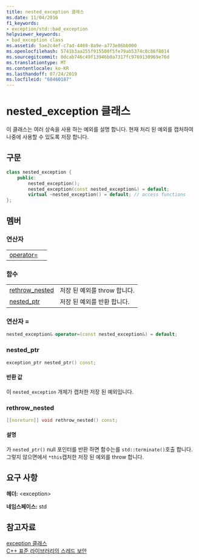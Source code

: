 ```yaml
---
title: nested_exception 클래스
ms.date: 11/04/2016
f1_keywords:
- exception/std::bad_exception
helpviewer_keywords:
- bad_exception class
ms.assetid: 5ae2c4ef-c7ad-4469-8a9e-a773e86bb000
ms.openlocfilehash: 5741b3aa255f915500f5fe79ab5374c8c86f8814
ms.sourcegitcommit: 0dcab746c49f13946b0a7317fc9769130969e76d
ms.translationtype: MT
ms.contentlocale: ko-KR
ms.lasthandoff: 07/24/2019
ms.locfileid: "68460187"
---
```

# <a name="nestedexception-class"></a>nested_exception 클래스

이 클래스는 여러 상속을 사용 하는 예외를 설명 합니다. 현재 처리 된 예외를 캡처하여 나중에 사용할 수 있도록 저장 합니다.

## <a name="syntax"></a>구문

```cpp
class nested_exception {
    public:
        nested_exception();
        nested_exception(const nested_exception&) = default;
        virtual ~nested_exception() = default; // access functions
};
```

## <a name="members"></a>멤버

### <a name="operators"></a>연산자

|||
|-|-|
|[operator=](#op_as)||

### <a name="functions"></a>함수

|||
|-|-|
|[rethrow_nested](#rethrow_nested)|저장 된 예외를 throw 합니다.|
|[nested_ptr](#nested_ptr)|저장 된 예외를 반환 합니다.|

### <a name="op_as"></a>연산자 =

```cpp
nested_exception& operator=(const nested_exception&) = default;
```

### <a name="nested_ptr"></a>nested_ptr

```cpp
exception_ptr nested_ptr() const;
```

#### <a name="return-value"></a>반환 값

이 `nested_exception` 개체가 캡처한 저장 된 예외입니다.

### <a name="rethrow_nested"></a>rethrow_nested

```cpp
[[noreturn]] void rethrow_nested() const;
```

#### <a name="remarks"></a>설명

가 `nested_ptr()` null 포인터를 반환 하면 함수는를 `std::terminate()`호출 합니다. 그렇지 않으면에서 `*this`캡처한 저장 된 예외를 throw 합니다.

## <a name="requirements"></a>요구 사항

**헤더:** \<exception>

**네임스페이스:** std

## <a name="see-also"></a>참고자료

[exception 클래스](../standard-library/exception-class.md)\
[C++ 표준 라이브러리의 스레드 보안](../standard-library/thread-safety-in-the-cpp-standard-library.md)
